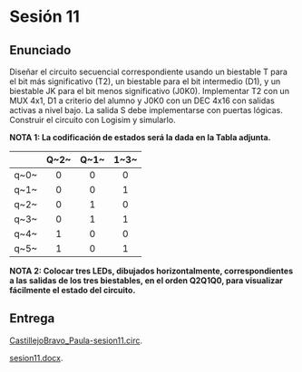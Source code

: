 # Sesión 11

## Enunciado

Diseñar el circuito secuencial correspondiente usando un biestable T para el bit más significativo (T2), un biestable para el bit intermedio (D1), y un biestable JK para el bit menos significativo (J0K0). Implementar T2 con un MUX 4x1, D1 a criterio del alumno y J0K0 con un DEC 4x16 con salidas activas a nivel bajo. La salida S debe implementarse con puertas lógicas. Construir el circuito con Logisim y simularlo.

**NOTA 1: La codificación de estados será la dada en la Tabla adjunta.**

||Q~2~|Q~1~|1~3~|
|:-:|:-:|:-:|:-:|
|q~0~|0|0|0|
|q~1~|0|0|1|
|q~2~|0|1|0|
|q~3~|0|1|1|
|q~4~|1|0|0|
|q~5~|1|0|1|

**NOTA 2: Colocar tres LEDs, dibujados horizontalmente, correspondientes a las salidas de los tres biestables, en el orden Q2Q1Q0, para visualizar fácilmente el estado del circuito.**

## Entrega

[CastillejoBravo_Paula-sesion11.circ](CastillejoBravo_Paula-sesion11.circ).

[sesion11.docx](sesion11.docx).